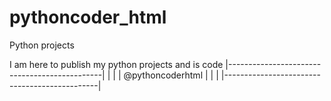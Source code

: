 # pythoncoder_html
 Python projects

 I am here to publish my python projects and is code
|----------------------------------------------|
|                                              |
|        @pythoncoderhtml                      |
|                                              |
|----------------------------------------------|